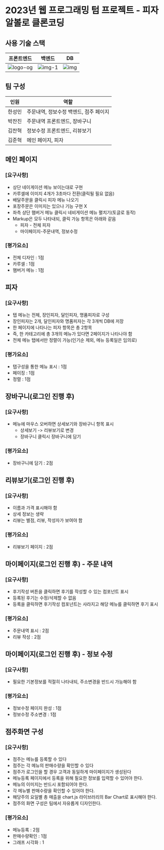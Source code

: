 # 2023년 웹 프로그래밍 텀 프로젝트 - 피자알볼로 클론코딩

## 사용 기술 스택
| 프론트엔드 | 백엔드 | DB |
| -- | -- | -- |
| ![logo-og](https://github.com/winteeeee/wp_termproject/assets/102248077/928e4592-9955-4096-a293-0bb1f9e40ab5) | ![img-1](https://github.com/winteeeee/wp_termproject/assets/102248077/a45822ec-8b22-4c9b-aa97-b6a457876f5a) | ![img](https://github.com/winteeeee/wp_termproject/assets/102248077/d4af801c-2506-4384-93c6-a0a37b23b85a) |

## 팀 구성
| 인원 | 역할 |
| -- | -- |
| 한성민 | 주문내역, 정보수정 백엔드, 점주 페이지 |
| 박찬진 | 주문내역 프론트엔드, 장바구니 |
| 김찬혁 | 정보수정 프론트엔드, 리뷰보기 |
| 김준혁 | 메인 페이지, 피자 |

## 메인 페이지
### [요구사항]
* 상단 네이게이션 메뉴 보이는대로 구현
* 카루셀에 이미지 4개가 3초마다 전환(클릭될 필요 없음)
* 배달주문을 클릭시 피자 메뉴 나오기
* 포장주문은 이미지는 있으나 기능 구현 X
* 좌측 상단 햄버거 메뉴 클릭시 네비게이션 메뉴 펼치기(토글로 동작)
* Markup은 모두 나타내되, 클릭 가능 항목은 아래와 같음
  * 피자 - 전체 피자
  * 마이페이지-주문내역, 정보수정

### [평가요소]
* 전체 디자인 : 1점
* 카루셀 : 1점
* 햄버거 메뉴 : 1점

## 피자
### [요구사항]
* 탭 메뉴는 전체, 장인피자, 달인피자, 명품피자로 구성
* 장인피자는 2개, 달인피자와 명품피자는 각 3개씩 DB에 저장
* 한 페이지에 나타나는 피자 항목은 총 2항목
* 즉, 한 카테고리에 총 3개의 메뉴가 있다면 2페이지가 나타나야 함
* 전체 메뉴 탭에서만 정렬이 가능(인기순 제외, 메뉴 등록일은 임의로)

### [평가요소]
* 탭구성을 통한 메뉴 표시 : 1점
* 페이징 : 1점
* 정렬 : 1점

## 장바구니(로그인 진행 후)
### [요구사항]
* 메뉴에 마우스 오버하면 상세보기와 장바구니 항목 표시
  * 상세보기 -> 리뷰보기로 변경
  * 장바구니 클릭시 장바구니에 담기

### [평가요소]
* 장바구니에 담기 : 2점

## 리뷰보기(로그인 진행 후)
### [요구사항]
* 이름과 가격 표시해야 함
* 상세 정보는 생략
* 리뷰는 별점, 리뷰, 작성자가 보여야 함

### [평가요소]
* 리뷰보기 페이지 : 2점

## 마이페이지(로그인 진행 후) - 주문 내역
### [요구사항]
* 후기작성 버튼을 클릭하면 후기를 작성할 수 있는 컴포넌트 표시
* 등록된 후기는 수정/삭제할 수 없음
* 등록을 클릭하면 후기작성 컴포넌트는 사라지고 해당 메뉴를 클릭하면 후기 표시

### [평가요소]
* 주문내역 표시 : 2점
* 리뷰 작성 : 2점

## 마이페이지(로그인 진행 후) - 정보 수정
### [요구사항]
* 필요한 기본정보를 적절히 나타내되, 주소변경을 반드시 가능해야 함

### [평가요소]
* 정보수정 페이지 완성 : 1점
* 정보수정 주소변경 : 1점

## 점주화면 구성
### [요구사항]
* 점주는 메뉴를 등록할 수 있다
* 점주는 각 메뉴의 판매수량을 확인할 수 있다
* 점주가 로그인을 할 경우 고객과 동일하게 마이페이지가 생성된다
* 메뉴등록 페이지에서 등록을 위해 필요한 정보를 입력할 수 있어야 한다.
* 메뉴의 이미지는 반드시 포함되어야 한다.
* 각 메뉴별 판매수량을 확인할 수 있어야 한다.
* 해당주의 요일별 총 매출을 chart.js 라이브러리의 Bar Chart로 표시해야 한다.
* 점주의 화면 구성은 팀에서 자유롭게 디자인한다.

### [평가요소]
* 메뉴등록 : 2점
* 판매수량확인 : 1점
* 그래프 시각화 : 1
